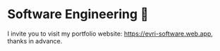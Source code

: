# Software Engineering 💙

I invite you to visit my portfolio website: https://evri-software.web.app, thanks in advance.
